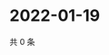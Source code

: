 # 2022-01-19

共 0 条

<!-- BEGIN WEIBO -->
<!-- 最后更新时间 Wed Jan 19 2022 18:00:48 GMT+0800 (China Standard Time) -->

<!-- END WEIBO -->
